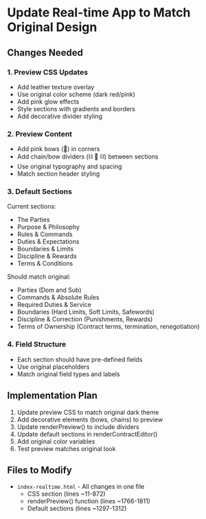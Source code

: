 # Update Real-time App to Match Original Design

## Changes Needed

### 1. Preview CSS Updates
- Add leather texture overlay
- Use original color scheme (dark red/pink)
- Add pink glow effects
- Style sections with gradients and borders
- Add decorative divider styling

### 2. Preview Content
- Add pink bows (🎀) in corners
- Add chain/bow dividers (⛓️ 🎀 ⛓️) between sections
- Use original typography and spacing
- Match section header styling

### 3. Default Sections
Current sections:
- The Parties
- Purpose & Philosophy
- Rules & Commands
- Duties & Expectations
- Boundaries & Limits
- Discipline & Rewards
- Terms & Conditions

Should match original:
- Parties (Dom and Sub)
- Commands & Absolute Rules
- Required Duties & Service
- Boundaries (Hard Limits, Soft Limits, Safewords)
- Discipline & Correction (Punishments, Rewards)
- Terms of Ownership (Contract terms, termination, renegotiation)

### 4. Field Structure
- Each section should have pre-defined fields
- Use original placeholders
- Match original field types and labels

## Implementation Plan

1. Update preview CSS to match original dark theme
2. Add decorative elements (bows, chains) to preview
3. Update renderPreview() to include dividers
4. Update default sections in renderContractEditor()
5. Add original color variables
6. Test preview matches original look

## Files to Modify

- `index-realtime.html` - All changes in one file
  - CSS section (lines ~11-872)
  - renderPreview() function (lines ~1766-1811)
  - Default sections (lines ~1297-1312)
